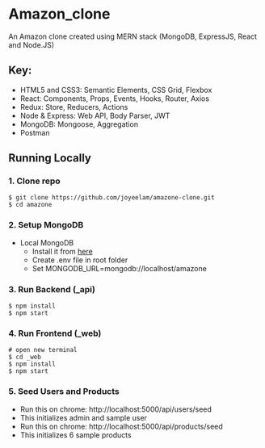 # Amazon_clone
An Amazon clone created using MERN stack (MongoDB, ExpressJS, React and Node.JS)

## Key:
- HTML5 and CSS3: Semantic Elements, CSS Grid, Flexbox
- React: Components, Props, Events, Hooks, Router, Axios
- Redux: Store, Reducers, Actions
- Node & Express: Web API, Body Parser, JWT
- MongoDB: Mongoose, Aggregation
- Postman

## Running Locally
### 1. Clone repo
```
$ git clone https://github.com/joyeelam/amazone-clone.git
$ cd amazone
```
### 2. Setup MongoDB
- Local MongoDB
  - Install it from [here](https://www.mongodb.com/try/download/community)
  - Create .env file in root folder
  - Set MONGODB_URL=mongodb://localhost/amazone
### 3. Run Backend (_api)
```
$ npm install
$ npm start
```
### 4. Run Frontend (_web)
```
# open new terminal
$ cd _web
$ npm install
$ npm start
```
### 5. Seed Users and Products
- Run this on chrome: http://localhost:5000/api/users/seed
- This initializes admin and sample user
- Run this on chrome: http://localhost:5000/api/products/seed
- This initializes 6 sample products
